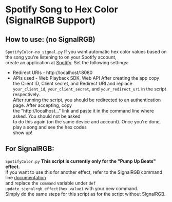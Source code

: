 Spotify Song to Hex Color (SignalRGB Support)
=============================================
How to use: (no SignalRGB)
-----------
`SpotifyColor-no_signal.py`
If you want automatic hex color values based on the song you're listening to on your Spotify account,  
create an application at [Spotify](https://developer.spotify.com/dashboard). Set the following settings:  
* Redirect URIs - http://localhost/:8080
* APIs used - Web Playback SDK, Web API
After creating the app copy the Client ID, Client secret, and Redirect URI and replace  
`your_client_id`, `your_client_secret`, and `your_redirect_uri` in the script respectively.  
After running the script, you should be redirected to an authentication page. After accepting, copy  
the "http://localhost..." link and paste it in the command line where asked. You should not be asked  
to do this again (on the same device and account). Once you're done, play a song and see the hex codes  
show up!

For SignalRGB:
--------------
`SpotifyColor.py`
**This script is currently only for the "Pump Up Beats" effect.**  
If you want to use this for another effect, refer to the SignalRGB command line [documentation](https://docs.signalrgb.com/application-url-s/using-command-line)  
and replace the `command` variable under `def update_signalrgb_effect(hex_value)` with your new command.  
Simply do the same steps for this script as for the script without SignalRGB.

